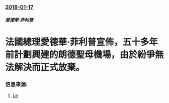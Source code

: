### [2018-01-17](/news/2018/01/17/index.md)

##### 愛德華·菲利普
# 法國總理愛德華·菲利普宣佈，五十多年前計劃興建的朗德聖母機場，由於紛爭無法解決而正式放棄。 




### 信息来源:

1. [Le](http://www.lefigaro.fr/conjoncture/2018/01/17/20002-20180117ARTFIG00234-notre-dame-des-landes-ce-que-prevoit-le-gouvernement-apres-l-abandon-du-projet.php)
